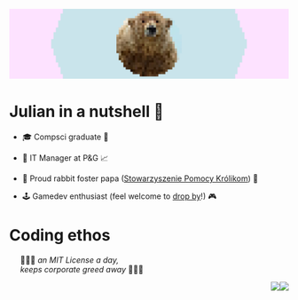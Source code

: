 ![banner](https://raw.githubusercontent.com/julzerinos/julzerinos/main/banner.png)

# Julian in a nutshell 🐻

 * 🎓 Compsci graduate 🎉

 * 💼 IT Manager at P&G 📈

 * 🐇 Proud rabbit foster papa ([Stowarzyszenie Pomocy Królikom](https://kroliki.net/pl/)) 🐰

 * 🕹 Gamedev enthusiast (feel welcome to [drop by](https://julzerinos.itch.io)!) 🎮

# Coding ethos

&nbsp;&nbsp;&nbsp;&nbsp; 💸💸💸 *an MIT License a day,*  
&nbsp;&nbsp;&nbsp;&nbsp; *keeps corporate greed away* 💸💸💸

<a href="https://github.com/julzerinos">
  <img align="right" src="https://github-readme-stats.vercel.app/api?username=julzerinos&show_icons=true&theme=radical" />
</a>

<a href="https://github.com/julzerinos">
  <img align="right" src="https://github-readme-stats.vercel.app/api/top-langs/?username=julzerinos&theme=radical&layout=compact" />
</a>
